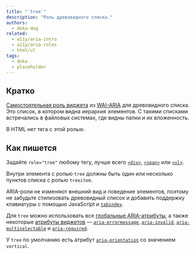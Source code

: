 ```yaml
---
title: "`tree`"
description: "Роль древовидного списка."
authors:
  - doka-dog
related:
  - a11y/aria-intro
  - a11y/aria-roles
  - html/ul
tags:
  - doka
  - placeholder
---
```


## Кратко

[Самостоятельная роль виджета](/a11y/aria-roles/#roli-vidzhetov) из [WAI-ARIA](/a11y/aria-intro/#specifikaciya) для древовидного списка. Это список, в котором видна иерархия элементов. С такими списками встречались в файловых системах, где видны папки и их вложенность.

В HTML нет тега с этой ролью.

## Как пишется

Задайте `role="tree"` любому тегу, лучше всего [`<div>`](/html/div/), [`<span>`](/html/span/) или [`<ul>`](/html/ul/).

Внутри элемента с ролью `tree` должны быть один или несколько пунктов списка с ролью `treeitem`.

ARIA-роли не изменяют внешний вид и поведение элементов, поэтому не забудьте стилизовать древовидный список и добавить поддержку клавиатуры с помощью JavaScript и [`tabindex`](/html/global-attrs/#tabindex).

Для `tree` можно использовать все [глобальные ARIA-атрибуты](/a11y/aria-attrs/#globalnye-atributy), а также некоторые [атрибуты виджетов](/a11y/aria-attrs/#atributy-vidzhetov) — [`aria-errormessage`](/a11y/aria-errormessage/), [`aria-invalid`](/a11y/aria-invalid/), [`aria-multiselectable`](/a11y/aria-multiselectable/) и [`aria-required`](/a11y/aria-required/).

У `tree` по умолчанию есть атрибут [`aria-orientation`](/a11y/aria-orientation/) со значением `vertical`.
